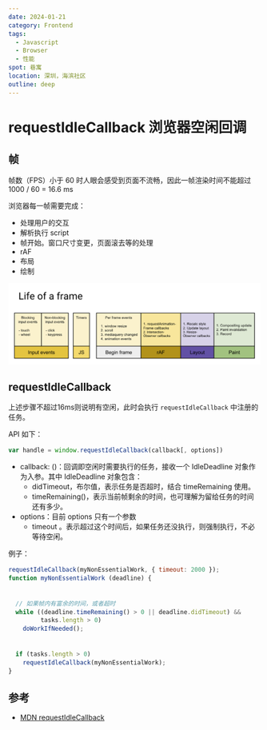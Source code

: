 ```yaml
---
date: 2024-01-21
category: Frontend
tags:
  - Javascript
  - Browser
  - 性能
spot: 巷寓
location: 深圳，海滨社区
outline: deep
---
```


# requestIdleCallback 浏览器空闲回调

## 帧

帧数（FPS）小于 60 时人眼会感受到页面不流畅，因此一帧渲染时间不能超过 1000 / 60 = 16.6 ms

浏览器每一帧需要完成：
- 处理用户的交互
- 解析执行 script
- 帧开始。窗口尺寸变更，页面滚去等的处理
- rAF
- 布局
- 绘制
  
![](./frame.png)

## requestIdleCallback
上述步骤不超过16ms则说明有空闲，此时会执行 `requestIdleCallback` 中注册的任务。

API 如下：
```js
var handle = window.requestIdleCallback(callback[, options])
```

- callback: ()：回调即空闲时需要执行的任务，接收一个 IdleDeadline 对象作为入参。其中 IdleDeadline 对象包含：
  - didTimeout，布尔值，表示任务是否超时，结合 timeRemaining 使用。
  - timeRemaining()，表示当前帧剩余的时间，也可理解为留给任务的时间还有多少。
- options：目前 options 只有一个参数
  - timeout 。表示超过这个时间后，如果任务还没执行，则强制执行，不必等待空闲。

例子：

```js
requestIdleCallback(myNonEssentialWork, { timeout: 2000 });
function myNonEssentialWork (deadline) {


  // 如果帧内有富余的时间，或者超时
  while ((deadline.timeRemaining() > 0 || deadline.didTimeout) &&
         tasks.length > 0)
    doWorkIfNeeded();


  if (tasks.length > 0)
    requestIdleCallback(myNonEssentialWork);
}
```
## 参考

- [MDN requestIdleCallback](https://developer.mozilla.org/zh-CN/docs/Web/API/Window/requestIdleCallback)